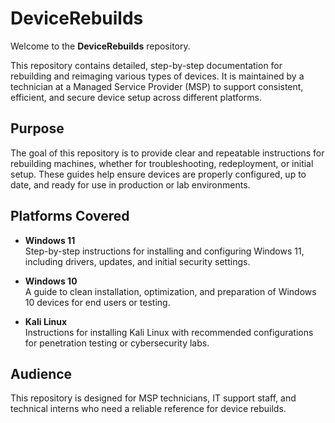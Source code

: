 # DeviceRebuilds

Welcome to the **DeviceRebuilds** repository.

This repository contains detailed, step-by-step documentation for rebuilding and reimaging various types of devices. It is maintained by a technician at a Managed Service Provider (MSP) to support consistent, efficient, and secure device setup across different platforms.

## Purpose

The goal of this repository is to provide clear and repeatable instructions for rebuilding machines, whether for troubleshooting, redeployment, or initial setup. These guides help ensure devices are properly configured, up to date, and ready for use in production or lab environments.

## Platforms Covered

- **Windows 11**  
  Step-by-step instructions for installing and configuring Windows 11, including drivers, updates, and initial security settings.

- **Windows 10**  
  A guide to clean installation, optimization, and preparation of Windows 10 devices for end users or testing.

- **Kali Linux**  
  Instructions for installing Kali Linux with recommended configurations for penetration testing or cybersecurity labs.

## Audience

This repository is designed for MSP technicians, IT support staff, and technical interns who need a reliable reference for device rebuilds.
